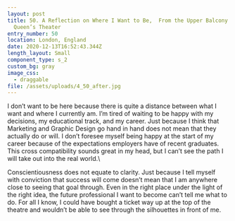 ```yaml
---
layout: post
title: 50. A Reflection on Where I Want to Be,  From the Upper Balcony in
  Queen’s Theater
entry_number: 50
location: London, England
date: 2020-12-13T16:52:43.344Z
length_layout: Small
component_type: s_2
custom_bg: gray
image_css:
  - draggable
file: /assets/uploads/4_50_after.jpg
---
```

I don’t want to be here because there is quite a distance between what I want and where I currently am. I’m tired of waiting to be happy with my decisions, my educational track, and my career. Just because I think that Marketing and Graphic Design go hand in hand does not mean that they actually do or will. I don’t foresee myself being happy at the start of my career because of the expectations employers have of recent graduates. This cross compatibility sounds great in my head, but I can’t see the path I will take out into the real world.\
 
Conscientiousness does not equate to clarity. Just because I tell myself with conviction that success will come doesn’t mean that I am anywhere close to seeing that goal through. Even in the right place under the light of the right idea, the future professional I want to become can’t tell me what to do. For all I know, I could have bought a ticket way up at the top of the theatre and wouldn’t be able to see through the silhouettes in front of me.
